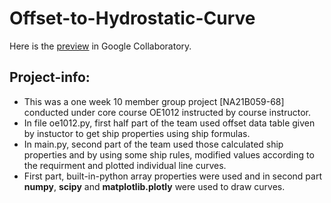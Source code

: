 # Offset-to-Hydrostatic-Curve

Here is the [preview](https://colab.research.google.com/drive/1TVjKVGGSCPFQxy4BNVjx3S01Usd9NLqC#scrollTo=H6mp1mqfFU1Y) in Google Collaboratory.

## Project-info:
- This was a one week 10 member group project [NA21B059-68] conducted under core course OE1012 instructed by course instructor.
- In file oe1012.py, first half part of the team used offset data table given by instuctor to get ship properties using ship formulas.
- In main.py, second part of the team used those calculated ship properties and by using some ship rules, modified values according to the requirment and plotted individual line curves.
- First part, built-in-python array properties were used and in second part **numpy**, **scipy** and **matplotlib.plotly** were used to draw curves.
